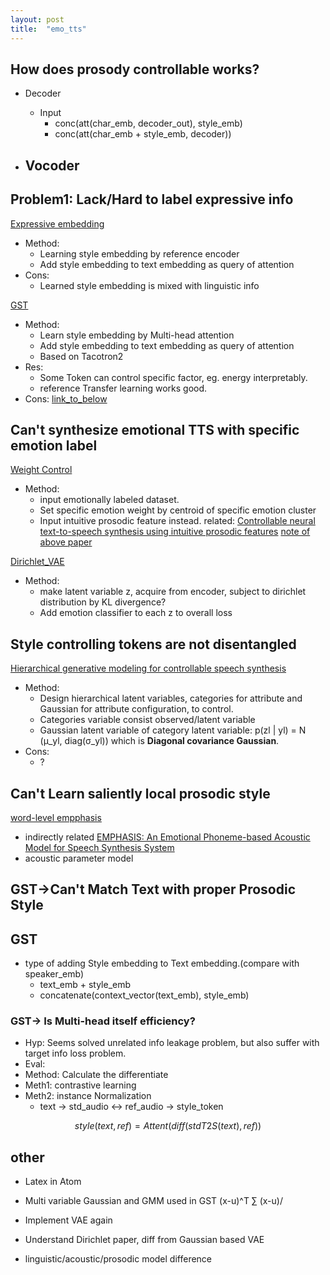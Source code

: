 ```yaml
---
layout: post
title:  "emo_tts"
---
```

<script type="text/javascript"
        src="https://cdnjs.cloudflare.com/ajax/libs/mathjax/2.7.0/MathJax.js?config=TeX-AMS_CHTML"></script>

## How does prosody controllable works?
- Decoder
  - Input
    - conc(att(char_emb, decoder_out), style_emb)
    - conc(att(char_emb + style_emb, decoder))

- Vocoder
  -

## Problem1: Lack/Hard to label expressive info
[Expressive embedding]()
  - Method:
    - Learning style embedding by reference encoder
    - Add style embedding to text embedding as query of attention
  - Cons:
    - Learned style embedding is mixed with linguistic info

[GST]()
  - Method:
    - Learn style embedding by Multi-head attention
    - Add style embedding to text embedding as query of attention
    - Based on Tacotron2
  - Res:
    - Some Token can control specific factor, eg. energy interpretably.
    - reference Transfer learning works good.
  - Cons:
    [link_to_below]()

## Can't synthesize emotional TTS with specific emotion label
[Weight Control]()
  - Method:
    - input emotionally labeled dataset.
    - Set specific emotion weight by centroid of specific emotion cluster
    - Input intuitive prosodic feature instead.
      related:
      [Controllable neural text-to-speech synthesis using intuitive prosodic features](https://arxiv.org/pdf/2009.06775.pdf)
      [note of above paper](https://speakerdeck.com/beeeee/is2020du-mihui-zi-liao)

[Dirichlet_VAE](/Users/rosen/paper/TTS/style_learning/Dirichlet_VAE.pdf)

  - Method:
    - make latent variable z, acquire from encoder, subject to dirichlet distribution by KL divergence?
    - Add emotion classifier to each z to overall loss


## Style controlling tokens are not disentangled
[Hierarchical generative modeling for controllable speech synthesis](https://arxiv.org/pdf/1810.07217.pdf)
  - Method:
    - Design hierarchical latent variables, categories for attribute and Gaussian for attribute configuration, to control.
    - Categories variable consist observed/latent variable
    - Gaussian latent variable of category latent variable:
      p(zl | yl) = N (μ_yl, diag(σ_yl))
      which is **Diagonal covariance Gaussian**.
  - Cons:
    - ?


## Can't Learn saliently local prosodic style

[word-level empphasis](https://drive.google.com/file/d/0BwCq1DWnNN4NWlhuQ21kSzU1VTQ/view)
  - indirectly related
[EMPHASIS: An Emotional Phoneme-based Acoustic Model
for Speech Synthesis System](https://arxiv.org/pdf/1806.09276.pdf)
  - acoustic parameter model


## GST->Can't Match Text with proper Prosodic Style


## GST
  - type of adding Style embedding to Text embedding.(compare with speaker_emb)
    - text_emb + style_emb
    - concatenate(context_vector(text_emb),  style_emb)

### GST-> Is Multi-head itself efficiency?
  - Hyp: Seems solved unrelated info leakage problem, but also suffer with target info loss problem.
  - Eval:
  - Method: Calculate the differentiate  
  - Meth1: contrastive learning
  - Meth2: instance Normalization
    - text -> std_audio <-> ref_audio -> style_token

$$ style(text, ref) = Attent ( diff(stdT2S(text), ref) ) $$


## other
- Latex in Atom
- Multi variable Gaussian and GMM used in GST
(x-u)^T ∑ (x-u)/

- Implement VAE again
- Understand Dirichlet paper, diff from Gaussian based VAE
- linguistic/acoustic/prosodic model difference
